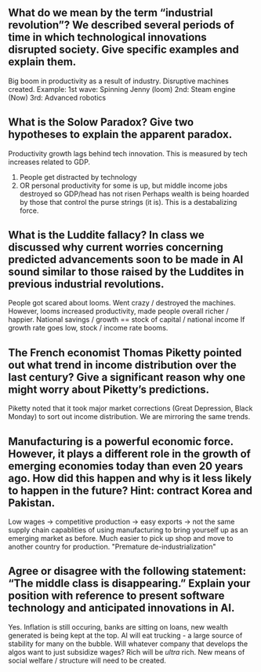 ## What do we mean by the term “industrial revolution”? We described several periods of time in which technological innovations disrupted society. Give specific examples and explain them.

Big boom in productivity as a result of industry. Disruptive machines created.
Example:
1st wave: Spinning Jenny (loom)
2nd: Steam engine
(Now) 3rd: Advanced robotics

## What is the Solow Paradox? Give two hypotheses to explain the apparent paradox.

Productivity growth lags behind tech innovation. This is measured by tech increases related to GDP.
1. People get distracted by technology
2. OR personal productivity for some is up, but middle income jobs destroyed so GDP/head has not risen
Perhaps wealth is being hoarded by those that control the purse strings (it is).
This is a destabalizing force.

## What is the Luddite fallacy? In class we discussed why current worries concerning predicted advancements soon to be made in AI sound similar to those raised by the Luddites in previous industrial revolutions.

People got scared about looms. Went crazy / destroyed the machines. However, looms increased productivity, made people overall richer / happier.
National savings / growth == stock of capital / national income
If growth rate goes low, stock / income rate booms.

## The French economist Thomas Piketty pointed out what trend in income distribution over the last century? Give a significant reason why one might worry about Piketty’s predictions.

Piketty noted that it took major market corrections (Great Depression, Black Monday) to sort out income distribution. We are mirroring the same trends.

## Manufacturing is a powerful economic force. However, it plays a different role in the growth of emerging economies today than even 20 years ago.  How did this happen and why is it less likely to happen in the future? Hint: contract Korea and Pakistan.

Low wages -> competitive production -> easy exports -> not the same supply chain capablities of using manufacturing to bring yourself up as an emerging market as before.
Much easier to pick up shop and move to another country for production. "Premature de-industrialization"

## Agree or disagree with the following statement: “The middle class is disappearing.” Explain your position with reference to present software technology and anticipated innovations in AI.

Yes. Inflation is still occuring, banks are sitting on loans, new wealth generated is being kept at the top. 
AI will eat trucking - a large source of stability for many on the bubble. Will whatever company that develops the algos want to just subsidize wages?
Rich will be _ultra_ rich. New means of social welfare / structure will need to be created.
